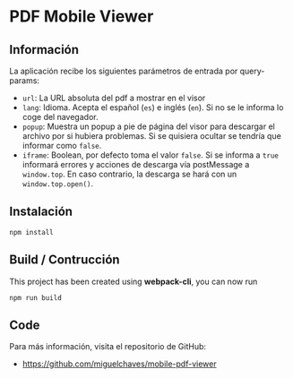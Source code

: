 # PDF Mobile Viewer

## Información

La aplicación recibe los siguientes parámetros de entrada por query-params:
* `url`: La URL absoluta del pdf a mostrar en el visor
* `lang`: Idioma. Acepta el español (`es`) e inglés (`en`). Si no se le informa lo coge del navegador.
* `popup`: Muestra un popup a pie de página del visor para descargar el archivo por si hubiera problemas. Si se quisiera ocultar se tendría que informar como `false`.
* `iframe`: Boolean, por defecto toma el valor `false`. Si se informa a `true` informará errores y acciones de descarga vía postMessage a `window.top`. En caso contrario, la descarga se hará con un `window.top.open()`.

## Instalación

```
npm install
```

## Build / Contrucción

This project has been created using **webpack-cli**, you can now run

```
npm run build
```
## Code

Para más información, visita el repositorio de GitHub:

* https://github.com/miguelchaves/mobile-pdf-viewer